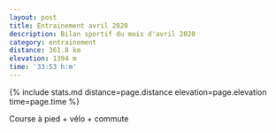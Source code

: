 ```yaml
---
layout: post
title: Entrainement avril 2020
description: Bilan sportif du mois d'avril 2020
category: entrainement
distance: 361.8 km
elevation: 1394 m
time: '33:53 h:m'
---
```


{%
  include stats.md
  distance=page.distance
  elevation=page.elevation
  time=page.time
%}

Course à pied + vélo + commute

<!--
vim:set spell spelllang=fr
-->
